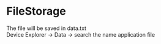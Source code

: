 # FileStorage

The file will be saved in data.txt
<br>
Device Explorer -> Data -> search the name application file
